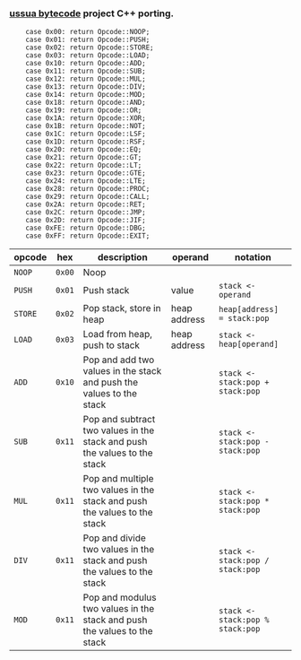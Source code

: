 ### [ussua bytecode](https://github.com/yulmwu/ussua) project C++ porting.

        case 0x00: return Opcode::NOOP;
        case 0x01: return Opcode::PUSH;
        case 0x02: return Opcode::STORE;
        case 0x03: return Opcode::LOAD;
        case 0x10: return Opcode::ADD;
        case 0x11: return Opcode::SUB;
        case 0x12: return Opcode::MUL;
        case 0x13: return Opcode::DIV;
        case 0x14: return Opcode::MOD;
        case 0x18: return Opcode::AND;
        case 0x19: return Opcode::OR;
        case 0x1A: return Opcode::XOR;
        case 0x1B: return Opcode::NOT;
        case 0x1C: return Opcode::LSF;
        case 0x1D: return Opcode::RSF;
        case 0x20: return Opcode::EQ;
        case 0x21: return Opcode::GT;
        case 0x22: return Opcode::LT;
        case 0x23: return Opcode::GTE;
        case 0x24: return Opcode::LTE;
        case 0x28: return Opcode::PROC;
        case 0x29: return Opcode::CALL;
        case 0x2A: return Opcode::RET;
        case 0x2C: return Opcode::JMP;
        case 0x2D: return Opcode::JIF;
        case 0xFE: return Opcode::DBG;
        case 0xFF: return Opcode::EXIT;
        
| opcode  | hex    | description | operand | notation |
|---------|--------|-------------|---------|----------|
| `NOOP`  | `0x00` | Noop        |         |          |
| `PUSH`  | `0x01` | Push stack  | value   | `stack <- operand` |
| `STORE` | `0x02` | Pop stack, store in heap | heap address | `heap[address] = stack:pop` |
| `LOAD`  | `0x03` | Load from heap, push to stack | heap address | `stack <- heap[operand]` |
| `ADD`   | `0x10` | Pop and add two values in the stack and push the values to the stack | | `stack <- stack:pop + stack:pop` |
| `SUB`   | `0x11` | Pop and subtract two values in the stack and push the values to the stack | | `stack <- stack:pop - stack:pop` |
| `MUL`   | `0x11` | Pop and multiple two values in the stack and push the values to the stack | | `stack <- stack:pop * stack:pop` |
| `DIV`   | `0x11` | Pop and divide two values in the stack and push the values to the stack | | `stack <- stack:pop / stack:pop` |
| `MOD`   | `0x11` | Pop and modulus two values in the stack and push the values to the stack | | `stack <- stack:pop % stack:pop` |
